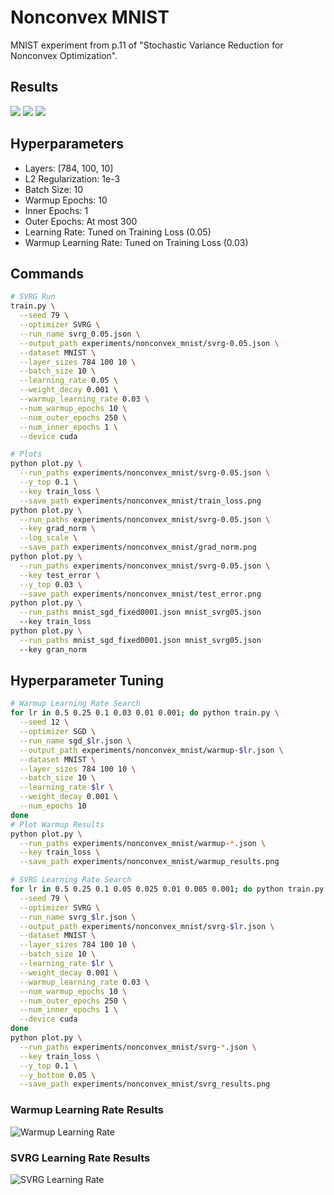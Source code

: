 # Nonconvex MNIST

MNIST experiment from p.11 of "Stochastic Variance Reduction for Nonconvex Optimization".


## Results

![](train_loss.png)
![](grad_norm.png)
![](test_error.png)


## Hyperparameters

* Layers: [784, 100, 10]
* L2 Regularization: 1e-3
* Batch Size: 10
* Warmup Epochs: 10
* Inner Epochs: 1
* Outer Epochs: At most 300
* Learning Rate: Tuned on Training Loss (0.05)
* Warmup Learning Rate: Tuned on Training Loss (0.03)


## Commands
```bash
# SVRG Run
train.py \
  --seed 79 \
  --optimizer SVRG \
  --run_name svrg_0.05.json \
  --output_path experiments/nonconvex_mnist/svrg-0.05.json \
  --dataset MNIST \
  --layer_sizes 784 100 10 \
  --batch_size 10 \
  --learning_rate 0.05 \
  --weight_decay 0.001 \
  --warmup_learning_rate 0.03 \
  --num_warmup_epochs 10 \
  --num_outer_epochs 250 \
  --num_inner_epochs 1 \
  --device cuda

# Plots
python plot.py \
  --run_paths experiments/nonconvex_mnist/svrg-0.05.json \
  --y_top 0.1 \
  --key train_loss \
  --save_path experiments/nonconvex_mnist/train_loss.png
python plot.py \
  --run_paths experiments/nonconvex_mnist/svrg-0.05.json \
  --key grad_norm \
  --log_scale \
  --save_path experiments/nonconvex_mnist/grad_norm.png
python plot.py \
  --run_paths experiments/nonconvex_mnist/svrg-0.05.json \
  --key test_error \
  --y_top 0.03 \
  --save_path experiments/nonconvex_mnist/test_error.png
python plot.py \
  --run_paths mnist_sgd_fixed0001.json mnist_svrg05.json
  --key train_loss
python plot.py \
  --run_paths mnist_sgd_fixed0001.json mnist_svrg05.json
  --key gran_norm
```


## Hyperparameter Tuning

```bash
# Warmup Learning Rate Search
for lr in 0.5 0.25 0.1 0.03 0.01 0.001; do python train.py \
  --seed 12 \
  --optimizer SGD \
  --run_name sgd_$lr.json \
  --output_path experiments/nonconvex_mnist/warmup-$lr.json \
  --dataset MNIST \
  --layer_sizes 784 100 10 \
  --batch_size 10 \
  --learning_rate $lr \
  --weight_decay 0.001 \
  --num_epochs 10
done
# Plot Warmup Results
python plot.py \
  --run_paths experiments/nonconvex_mnist/warmup-*.json \
  --key train_loss \
  --save_path experiments/nonconvex_mnist/warmup_results.png

# SVRG Learning Rate Search
for lr in 0.5 0.25 0.1 0.05 0.025 0.01 0.005 0.001; do python train.py \
  --seed 79 \
  --optimizer SVRG \
  --run_name svrg_$lr.json \
  --output_path experiments/nonconvex_mnist/svrg-$lr.json \
  --dataset MNIST \
  --layer_sizes 784 100 10 \
  --batch_size 10 \
  --learning_rate $lr \
  --weight_decay 0.001 \
  --warmup_learning_rate 0.03 \
  --num_warmup_epochs 10 \
  --num_outer_epochs 250 \
  --num_inner_epochs 1 \
  --device cuda
done
python plot.py \
  --run_paths experiments/nonconvex_mnist/svrg-*.json \
  --key train_loss \
  --y_top 0.1 \
  --y_bottom 0.05 \
  --save_path experiments/nonconvex_mnist/svrg_results.png
```

### Warmup Learning Rate Results
![Warmup Learning Rate](warmup_results.png "Warmup Learning Rate")

### SVRG Learning Rate Results
![SVRG Learning Rate](svrg_results.png "SVRG Learning Rate")
